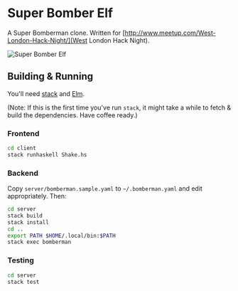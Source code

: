 # Super Bomber Elf

A Super Bomberman clone. Written for [http://www.meetup.com/West-London-Hack-Night/](West London Hack Night).

![Super Bomber Elf](screenshot.png)

## Building & Running

You'll need [stack](https://github.com/commercialhaskell/stack) and [Elm](http://elm-lang.org/).

(Note: If this is the first time you've run `stack`, it might take a
while to fetch & build the dependencies. Have coffee ready.)

### Frontend

``` sh
cd client
stack runhaskell Shake.hs
```

### Backend

Copy `server/bomberman.sample.yaml` to `~/.bomberman.yaml` and edit appropriately. Then:

``` sh
cd server
stack build
stack install
cd ..
export PATH $HOME/.local/bin:$PATH
stack exec bomberman
```

### Testing

``` sh
cd server
stack test
```
